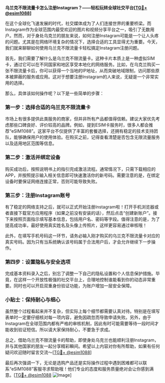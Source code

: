 **乌兰克不限流量卡怎么注册Instagram？——轻松玩转全球社交平台[[TG💪+ @esim1088](https://t.me/s/esim1088)]**

在这个全球化飞速发展的时代，社交媒体成为了人们连接世界的重要桥梁。而Instagram作为全球范围内最受欢迎的图片和视频分享平台之一，吸引了无数用户。然而，对于身处乌克兰的朋友来说，如何注册Instagram可能是一个让人头疼的问题。尤其是在网络环境复杂的情况下，选择合适的工具显得尤为重要。今天，我们就来聊聊如何使用乌兰克不限流量卡轻松搞定Instagram注册问题。

首先，我们需要了解什么是乌兰克不限流量卡。这种卡片本质上是一种虚拟SIM卡，通过它可以在不同国家和地区享受本地化的网络服务。比如，在乌克兰购买一张不限流量卡后，你可以获得一个当地的IP地址，从而突破地域限制，访问那些原本被屏蔽的服务或应用。这对于想要注册Instagram的人来说，无疑是一个非常实用的选择。

那么，具体该如何操作呢？以下是一些简单的步骤：

### 第一步：选择合适的乌兰克不限流量卡

市场上有很多提供此类服务的商家，但并非所有产品都值得信赖。建议大家优先考虑那些口碑良好、评价较高的品牌。例如，提到ESIM卡服务时，很多人都会推荐“eSIM1088”。这家平台不仅提供了丰富的套餐选择，还拥有稳定的技术支持团队，能够确保用户的使用体验。在购买之前，记得查看清楚是否包含无限流量服务以及适用地区范围等信息。

### 第二步：激活并绑定设备

购买成功后，按照说明书上的指引完成激活流程。通常情况下，只需下载相应的APP，并按照提示输入相关信息即可快速激活你的新号码。需要注意的是，在绑定设备时要保证网络连接正常，否则可能导致失败。

### 第三步：注册Instagram账号

有了稳定的网络支持之后，就可以正式开始注册Instagram啦！打开手机浏览器或者直接下载官方应用程序（如果之前没有安装的话），然后点击“创建新账户”。接下来按照页面指示填写基本信息，包括用户名、密码等字段。值得注意的是，为了提高成功率，最好使用真实姓名及头像上传照片，这样更容易通过审核哦！

此外，在填写手机号码这一环节，请务必输入刚才购买的乌兰克不限流量卡对应的真实号码。因为只有当系统确认该号码属于合法用户后，才会允许继续下一步操作。

### 第四步：设置隐私与安全选项

完成基本资料录入之后，别忘了调整一下自己的隐私设置和个人信息保护措施。毕竟，在这样一个开放性极强的社交平台上，合理地控制谁能看到你的动态非常重要。同时也可以开启双重身份验证功能，为账户增加一层安全保障。

### 小贴士：保持耐心与细心

虽然整个过程看起来并不复杂，但实际上每个细节都需要认真对待。特别是在填写表单时一定要仔细核对每一项内容，避免因疏忽而导致申请失败。另外，由于Instagram在全球范围内都有严格的审核机制，因此有时可能需要等待一段时间才能收到验证短信。所以请大家保持耐心，不要急于求成。

总之，借助乌兰克不限流量卡的帮助，即使身处乌克兰也能顺利注册Instagram，并与其他国家的朋友一起分享精彩瞬间。希望以上内容对你有所帮助，如果有任何疑问欢迎随时留言交流～[[TG💪+ @esim1088](https://t.me/s/esim1088)]

最后再次强调一下，无论是选购产品还是实际操作过程中遇到困难都可以联系“eSIM1088”客服寻求帮助哦！他们专业的态度和服务质量绝对会让你感到满意。[[TG💪+ @esim1088](https://t.me/s/esim1088) ![Image](https://i.postimg.cc/4NQfJmqS/Snipaste-2025-05-13-00-14-12.png)]